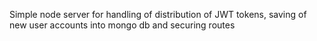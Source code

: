 Simple node server for handling of distribution of JWT tokens, saving of new user accounts into mongo db and securing routes
